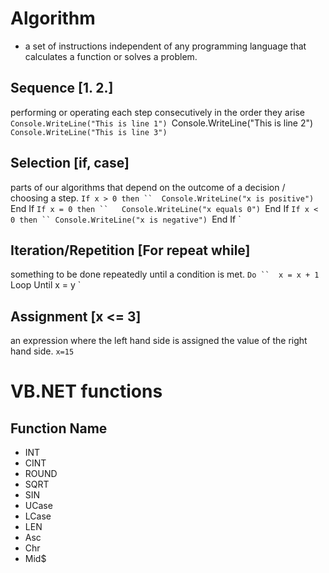 
# Algorithm 
- a set of instructions independent of any programming language that calculates a function or solves a problem.

## Sequence [1. 2.]
performing or operating each step consecutively in the order they arise
`Console.WriteLine("This is line 1")
`Console.WriteLine("This is line 2")
`Console.WriteLine("This is line 3")`

## Selection [if, case]
 parts of our algorithms that depend on the outcome of a decision / choosing a step.
 `If x > 0 then
 ``  Console.WriteLine("x is positive")
`End If
`If x = 0 then
``   Console.WriteLine("x equals 0")
`End If
`If x < 0 then
  `` Console.WriteLine("x is negative")
`End If
`
## Iteration/Repetition [For repeat while]
something to be done repeatedly until a condition is met.
`Do
 ``  x = x + 1
`Loop Until x = y
`
## Assignment [x <= 3]
an expression where the left hand side is assigned the value of the right hand side.
`x=15`

# VB.NET <built-in> functions
## Function Name
- INT
- CINT
- ROUND
- SQRT
- SIN
- UCase
- LCase
- LEN
- Asc
- Chr
- Mid$